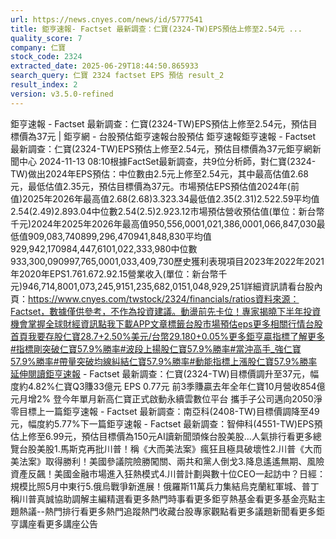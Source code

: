 ```yaml
---
url: https://news.cnyes.com/news/id/5777541
title: 鉅亨速報- Factset 最新調查：仁寶(2324-TW)EPS預估上修至2.54元 ...
quality_score: 7
company: 仁寶
stock_code: 2324
extracted_date: 2025-06-29T18:44:50.865933
search_query: 仁寶 2324 factset EPS 預估 result_2
result_index: 2
version: v3.5.0-refined
---
```


鉅亨速報 - Factset 最新調查：仁寶(2324-TW)EPS預估上修至2.54元，預估目標價為37元 | 鉅亨網 - 台股預估‌‌鉅亨速報台股預估 鉅亨速報鉅亨速報 - Factset 最新調查：仁寶(2324-TW)EPS預估上修至2.54元，預估目標價為37元鉅亨網新聞中心 2024-11-13 08:10‌根據FactSet最新調查，共9位分析師，對仁寶(2324-TW)做出2024年EPS預估：中位數由2.5元上修至2.54元，其中最高估值2.68元，最低估值2.35元，預估目標價為37元。市場預估EPS預估值2024年(前值)2025年2026年最高值2.68(2.68)3.323.34最低值2.35(2.31)2.522.59平均值2.54(2.49)2.893.04中位數2.54(2.5)2.923.12市場預估營收‌預估值(單位：新台幣千元)2024年2025年2026年最高值950,556,0001,021,386,0001,066,847,030最低值909,083,740899,296,470941,848,830平均值929,942,170984,447,6101,022,333,980中位數933,300,090997,765,0001,033,409,730歷史獲利表現項目2023年2022年2021年2020年EPS1.761.672.92.15營業收入(單位：新台幣千元)946,714,8001,073,245,9151,235,682,0151,048,929,251詳細資訊請看台股內頁：https://www.cnyes.com/twstock/2324/financials/ratios資料來源：Factset，數據僅供參考，不作為投資建議。動盪前先卡位！專家揭曉下半年投資機會掌握全球財經資訊點我下載APP文章標籤台股市場預估eps更多相關行情台股首頁我要存股仁寶28.7+2.50%美元/台幣29.180+0.05%更多鉅亨贏指標了解更多#指標剛突破仁寶57.9%勝率#波段上揚股仁寶57.9%勝率#當沖高手_強仁寶57.9%勝率#帶量突破均線糾結仁寶57.9%勝率#動能指標上漲股仁寶57.9%勝率延伸閱讀鉅亨速報 - Factset 最新調查：仁寶(2324-TW)目標價調升至37元，幅度約4.82%仁寶Q3賺33億元 EPS 0.77元 前3季賺贏去年全年仁寶10月營收854億元月增2% 登今年單月新高仁寶正式啟動永續雲數位平台 攜手子公司邁向2050淨零目標‌上一篇鉅亨速報 - Factset 最新調查：南亞科(2408-TW)目標價調降至49元，幅度約5.77%下一篇鉅亨速報 - Factset 最新調查：智伸科(4551-TW)EPS預估上修至6.99元，預估目標價為150元‌‌AI讀新聞頭條台股美股...人氣排行看更多總覽台股美股1.馬斯克再批川普！稱《大而美法案》瘋狂且極具破壞性2.川普《大而美法案》取得勝利！美國參議院險勝闖關、兩共和黨人倒戈3.降息遙遙無期、風險資產反飆！美國金融市場進入狂熱模式4.川普計劃與數十位CEO一起訪中？日經：規模比照5月中東行5.俄烏戰爭新進展！俄羅斯11萬兵力集結烏克蘭紅軍城、普丁稱川普真誠協助調解‌主編精選看更多‌熱門時事看更多‌‌‌‌‌‌‌‌‌‌‌‌‌‌‌‌‌鉅亨熱基金看更多基金亮點主題熱議‌‌‌‌--‌‌‌‌熱門排行看更多熱門追蹤熱門收藏‌‌‌‌‌‌‌‌‌台股專家觀點看更多議題新聞看更多鉅亨講座看更多講座公告‌‌‌‌‌‌‌‌